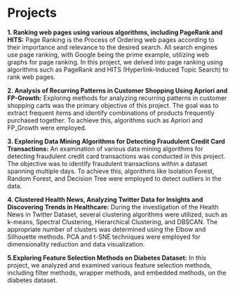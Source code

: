 # Projects
**1. Ranking web pages using various algorithms, including PageRank and HITS:**
Page Ranking is the Process of Ordering web pages according to their importance and relevance to the desired search. All search engines use page ranking, with Google being the prime example, utilizing web graphs for page ranking. In this project, we delved into page ranking using algorithms such as PageRank and HITS (Hyperlink-Induced Topic Search) to rank web pages.

**2. Analysis of Recurring Patterns in Customer Shopping Using Apriori and FP-Growth:**
Exploring methods for analyzing recurring patterns in customer shopping carts was the primary objective of this project. The goal was to extract frequent items and identify combinations of products frequently purchased together. To achieve this, algorithms such as Apriori and FP_Growth were employed.

**3. Exploring Data Mining Algorithms for Detecting Fraudulent Credit Card Transactions:**
An examination of various data mining algorithms for detecting fraudulent credit card transactions was conducted in this project. The objective was to identify fraudulent transactions within a dataset spanning multiple days. To achieve this, algorithms like Isolation Forest, Random Forest, and Decision Tree were employed to detect outliers in the data.

**4. Clustered Health News, Analyzing Twitter Data for Insights and Discovering Trends in Healthcare:**
During the investigation of the Health News in Twitter Dataset, several clustering algorithms were utilized, such as k-means, Spectral Clustering, Hierarchical Clustering, and DBSCAN. The appropriate number of clusters was determined using the Elbow and Silhouette methods. PCA and t-SNE techniques were employed for dimensionality reduction and data visualization.

**5.Exploring Feature Selection Methods on Diabetes Dataset:**
In this project, we analyzed and examined various feature selection methods, including filter methods, wrapper methods, and embedded methods, on the diabetes dataset.
